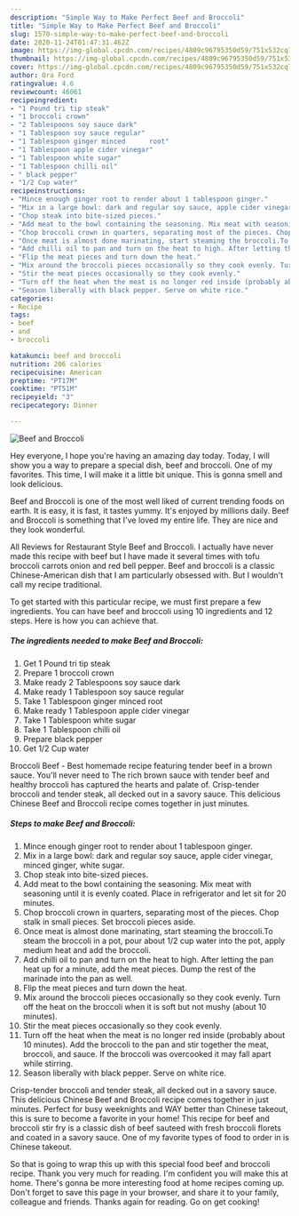```yaml
---
description: "Simple Way to Make Perfect Beef and Broccoli"
title: "Simple Way to Make Perfect Beef and Broccoli"
slug: 1570-simple-way-to-make-perfect-beef-and-broccoli
date: 2020-11-24T01:47:31.462Z
image: https://img-global.cpcdn.com/recipes/4809c96795350d59/751x532cq70/beef-and-broccoli-recipe-main-photo.jpg
thumbnail: https://img-global.cpcdn.com/recipes/4809c96795350d59/751x532cq70/beef-and-broccoli-recipe-main-photo.jpg
cover: https://img-global.cpcdn.com/recipes/4809c96795350d59/751x532cq70/beef-and-broccoli-recipe-main-photo.jpg
author: Ora Ford
ratingvalue: 4.6
reviewcount: 46061
recipeingredient:
- "1 Pound tri tip steak"
- "1 broccoli crown"
- "2 Tablespoons soy sauce dark"
- "1 Tablespoon soy sauce regular"
- "1 Tablespoon ginger minced      root"
- "1 Tablespoon apple cider vinegar"
- "1 Tablespoon white sugar"
- "1 Tablespoon chilli oil"
- " black pepper"
- "1/2 Cup water"
recipeinstructions:
- "Mince enough ginger root to render about 1 tablespoon ginger."
- "Mix in a large bowl: dark and regular soy sauce, apple cider vinegar, minced ginger, white sugar."
- "Chop steak into bite-sized pieces."
- "Add meat to the bowl containing the seasoning. Mix meat with seasoning until it is evenly coated. Place in refrigerator and let sit for 20 minutes."
- "Chop broccoli crown in quarters, separating most of the pieces. Chop stalk in small pieces. Set broccoli pieces aside."
- "Once meat is almost done marinating, start steaming the broccoli.To steam the broccoli in a pot, pour about 1/2 cup water into the pot, apply medium heat and add the broccoli."
- "Add chilli oil to pan and turn on the heat to high. After letting the pan heat up for a minute, add the meat pieces. Dump the rest of the marinade into the pan as well."
- "Flip the meat pieces and turn down the heat."
- "Mix around the broccoli pieces occasionally so they cook evenly. Turn off the heat on the broccoli when it is soft but not mushy (about 10 minutes)."
- "Stir the meat pieces occasionally so they cook evenly."
- "Turn off the heat when the meat is no longer red inside (probably about 10 minutes). Add the broccoli to the pan and stir together the meat, broccoli, and sauce. If the broccoli was overcooked it may fall apart while stirring."
- "Season liberally with black pepper. Serve on white rice."
categories:
- Recipe
tags:
- beef
- and
- broccoli

katakunci: beef and broccoli 
nutrition: 206 calories
recipecuisine: American
preptime: "PT17M"
cooktime: "PT51M"
recipeyield: "3"
recipecategory: Dinner

---
```



![Beef and Broccoli](https://img-global.cpcdn.com/recipes/4809c96795350d59/751x532cq70/beef-and-broccoli-recipe-main-photo.jpg)

Hey everyone, I hope you're having an amazing day today. Today, I will show you a way to prepare a special dish, beef and broccoli. One of my favorites. This time, I will make it a little bit unique. This is gonna smell and look delicious.

Beef and Broccoli is one of the most well liked of current trending foods on earth. It is easy, it is fast, it tastes yummy. It's enjoyed by millions daily. Beef and Broccoli is something that I've loved my entire life. They are nice and they look wonderful.

All Reviews for Restaurant Style Beef and Broccoli. I actually have never made this recipe with beef but I have made it several times with tofu broccoli carrots onion and red bell pepper. Beef and broccoli is a classic Chinese-American dish that I am particularly obsessed with. But I wouldn&#39;t call my recipe traditional.


To get started with this particular recipe, we must first prepare a few ingredients. You can have beef and broccoli using 10 ingredients and 12 steps. Here is how you can achieve that.

<!--inarticleads1-->

##### The ingredients needed to make Beef and Broccoli:

1. Get 1 Pound tri tip steak
1. Prepare 1 broccoli crown
1. Make ready 2 Tablespoons soy sauce dark
1. Make ready 1 Tablespoon soy sauce regular
1. Take 1 Tablespoon ginger minced      root
1. Make ready 1 Tablespoon apple cider vinegar
1. Take 1 Tablespoon white sugar
1. Take 1 Tablespoon chilli oil
1. Prepare  black pepper
1. Get 1/2 Cup water


Broccoli Beef - Best homemade recipe featuring tender beef in a brown sauce. You&#39;ll never need to The rich brown sauce with tender beef and healthy broccoli has captured the hearts and palate of. Crisp-tender broccoli and tender steak, all decked out in a savory sauce. This delicious Chinese Beef and Broccoli recipe comes together in just minutes. 

<!--inarticleads2-->

##### Steps to make Beef and Broccoli:

1. Mince enough ginger root to render about 1 tablespoon ginger.
1. Mix in a large bowl: dark and regular soy sauce, apple cider vinegar, minced ginger, white sugar.
1. Chop steak into bite-sized pieces.
1. Add meat to the bowl containing the seasoning. Mix meat with seasoning until it is evenly coated. Place in refrigerator and let sit for 20 minutes.
1. Chop broccoli crown in quarters, separating most of the pieces. Chop stalk in small pieces. Set broccoli pieces aside.
1. Once meat is almost done marinating, start steaming the broccoli.To steam the broccoli in a pot, pour about 1/2 cup water into the pot, apply medium heat and add the broccoli.
1. Add chilli oil to pan and turn on the heat to high. After letting the pan heat up for a minute, add the meat pieces. Dump the rest of the marinade into the pan as well.
1. Flip the meat pieces and turn down the heat.
1. Mix around the broccoli pieces occasionally so they cook evenly. Turn off the heat on the broccoli when it is soft but not mushy (about 10 minutes).
1. Stir the meat pieces occasionally so they cook evenly.
1. Turn off the heat when the meat is no longer red inside (probably about 10 minutes). Add the broccoli to the pan and stir together the meat, broccoli, and sauce. If the broccoli was overcooked it may fall apart while stirring.
1. Season liberally with black pepper. Serve on white rice.


Crisp-tender broccoli and tender steak, all decked out in a savory sauce. This delicious Chinese Beef and Broccoli recipe comes together in just minutes. Perfect for busy weeknights and WAY better than Chinese takeout, this is sure to become a favorite in your home! This recipe for beef and broccoli stir fry is a classic dish of beef sauteed with fresh broccoli florets and coated in a savory sauce. One of my favorite types of food to order in is Chinese takeout. 

So that is going to wrap this up with this special food beef and broccoli recipe. Thank you very much for reading. I'm confident you will make this at home. There's gonna be more interesting food at home recipes coming up. Don't forget to save this page in your browser, and share it to your family, colleague and friends. Thanks again for reading. Go on get cooking!
